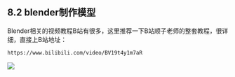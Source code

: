 
## 8.2 blender制作模型

Blender相关的视频教程B站有很多，这里推荐一下B站顺子老师的整套教程，很详细，直接上B站地址：

```bash
https://www.bilibili.com/video/BV19t4y1m7aR
```

![](../../imgs/6/6.2.blender_make_model/bilibili_blender_video.png)